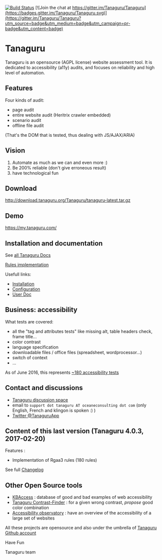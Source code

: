[![Build Status](https://travis-ci.org/Tanaguru/Tanaguru.svg?branch=develop)](https://travis-ci.org/Tanaguru/Tanaguru) 
[![Join the chat at https://gitter.im/Tanaguru/Tanaguru](https://badges.gitter.im/Tanaguru/Tanaguru.svg)](https://gitter.im/Tanaguru/Tanaguru?utm_source=badge&utm_medium=badge&utm_campaign=pr-badge&utm_content=badge)
# Tanaguru

Tanaguru is an opensource (AGPL license) website assessment tool. It is dedicated to accessibility (a11y) audits, and focuses on reliability and high level of automation.

## Features

Four kinds of audit:

* page audit
* entire website audit (Heritrix crawler embedded)
* scenario audit 
* offline file audit

(That's the DOM that is tested, thus dealing with JS/AJAX/ARIA)
 
## Vision

1. Automate as much as we can and even more :)
2. Be 200% reliable (don't give erroneous result)
3. have technological fun

## Download

http://download.tanaguru.org/Tanaguru/tanaguru-latest.tar.gz

## Demo

https://my.tanaguru.com/

## Installation and documentation

See [all Tanaguru Docs](http://tanaguru.readthedocs.org/)

[Rules implementation](http://tanaguru-rules-rgaa3.readthedocs.io/en/master/)

Usefull links:

* [Installation](http://tanaguru.readthedocs.org/en/develop/prerequisites-webapp-doc/)
* [Configuration](http://tanaguru.readthedocs.org/en/develop/configuration-webapp-doc/)
* [User Doc](http://tanaguru.readthedocs.org/en/develop/user-doc/)

## Business: accessibility

What tests are covered:

* all the "tag and attributes tests" like missing alt, table headers check, frame title...
* color contrast
* language specification
* downloadable files / office files (spreadsheet, wordprocessor...)
* switch of context
* ...

As of June 2016, this represents [~180 accessibility tests](http://rgaa.tanaguru.com/en/criteres.html)

## Contact and discussions

* [Tanaguru discussion space](http://discuss.tanaguru.org) 
* email to `support dot tanaguru AT oceaneconsulting dot com` (only English, French and klingon is spoken :) ) 
* [Twitter @TanaguruApp](https://twitter.com/tanaguruapp)

## Content of this last version (Tanaguru 4.0.3, 2017-02-20)

Features :

- Implementation of Rgaa3 rules (180 rules)

See full [Changelog](CHANGELOG.txt)

## Other Open Source tools

* [KBAccess](http://www.kbaccess.org/) : database of good and bad examples of web accessibility
* [Tanaguru Contrast-Finder](http://contrast-finder.tanaguru.com/) : for a given wrong contrast, *propose* good color combination
* [Accessibility observatory](http://observatoire-accessibilite.org/) : have an overview of the accessibility of a large set of websites
 
All these projects are opensource and also under the umbrella of [Tanaguru Github account](https://github.com/Tanaguru)

Have Fun

Tanaguru team

